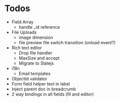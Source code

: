 # Todos
- Field Array
    - handle _id reference
- File Uploads
    - image dimension
    - file preview file switch transition (onload event?)
- Rich text editor
    - Drop file handler
    - MaxSize and accept
    - Migrate to Slatejs
- i18n
    - Email templates
- ObjectId validator
- Form field helper text in label
- Inject parent doc in breadcrumb
- 2 way bindings in all fields (fil and editor)